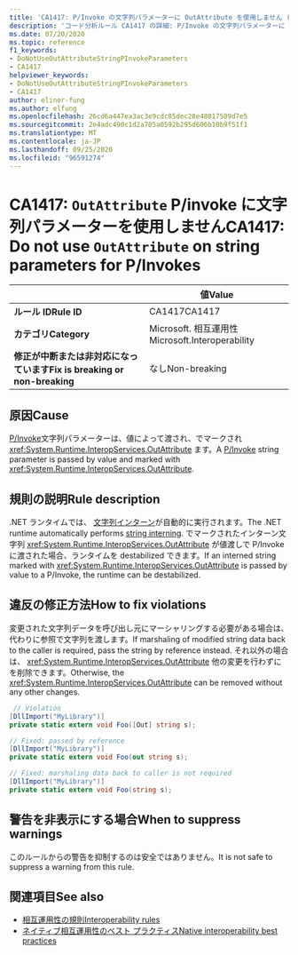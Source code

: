 ```yaml
---
title: 'CA1417: P/Invoke の文字列パラメーターに OutAttribute を使用しません (コード分析)'
description: 'コード分析ルール CA1417 の詳細: P/Invoke の文字列パラメーターに OutAttribute を使用しない'
ms.date: 07/20/2020
ms.topic: reference
f1_keywords:
- DoNotUseOutAttributeStringPInvokeParameters
- CA1417
helpviewer_keywords:
- DoNotUseOutAttributeStringPInvokeParameters
- CA1417
author: elinor-fung
ms.author: elfung
ms.openlocfilehash: 26cd6a447ea3ac3e9cdc85dec28e48017509d7e5
ms.sourcegitcommit: 2e4adc490c1d2a705a0592b295d606b10b9f51f1
ms.translationtype: MT
ms.contentlocale: ja-JP
ms.lasthandoff: 09/25/2020
ms.locfileid: "96591274"
---
```

# <a name="ca1417-do-not-use-outattribute-on-string-parameters-for-pinvokes"></a><span data-ttu-id="7c1ed-103">CA1417: `OutAttribute` P/invoke に文字列パラメーターを使用しません</span><span class="sxs-lookup"><span data-stu-id="7c1ed-103">CA1417: Do not use `OutAttribute` on string parameters for P/Invokes</span></span>

| | <span data-ttu-id="7c1ed-104">値</span><span class="sxs-lookup"><span data-stu-id="7c1ed-104">Value</span></span> |
|-|-|
| <span data-ttu-id="7c1ed-105">**ルール ID**</span><span class="sxs-lookup"><span data-stu-id="7c1ed-105">**Rule ID**</span></span> |<span data-ttu-id="7c1ed-106">CA1417</span><span class="sxs-lookup"><span data-stu-id="7c1ed-106">CA1417</span></span>|
| <span data-ttu-id="7c1ed-107">**カテゴリ**</span><span class="sxs-lookup"><span data-stu-id="7c1ed-107">**Category**</span></span> |<span data-ttu-id="7c1ed-108">Microsoft. 相互運用性</span><span class="sxs-lookup"><span data-stu-id="7c1ed-108">Microsoft.Interoperability</span></span>|
| <span data-ttu-id="7c1ed-109">**修正が中断または非対応になっています**</span><span class="sxs-lookup"><span data-stu-id="7c1ed-109">**Fix is breaking or non-breaking**</span></span> |<span data-ttu-id="7c1ed-110">なし</span><span class="sxs-lookup"><span data-stu-id="7c1ed-110">Non-breaking</span></span>|

## <a name="cause"></a><span data-ttu-id="7c1ed-111">原因</span><span class="sxs-lookup"><span data-stu-id="7c1ed-111">Cause</span></span>

<span data-ttu-id="7c1ed-112">[P/Invoke](../../../standard/native-interop/pinvoke.md)文字列パラメーターは、値によって渡され、でマークされ <xref:System.Runtime.InteropServices.OutAttribute> ます。</span><span class="sxs-lookup"><span data-stu-id="7c1ed-112">A [P/Invoke](../../../standard/native-interop/pinvoke.md) string parameter is passed by value and marked with <xref:System.Runtime.InteropServices.OutAttribute>.</span></span>

## <a name="rule-description"></a><span data-ttu-id="7c1ed-113">規則の説明</span><span class="sxs-lookup"><span data-stu-id="7c1ed-113">Rule description</span></span>

<span data-ttu-id="7c1ed-114">.NET ランタイムでは、 [文字列インターン](/dotnet/api/system.string.intern#remarks)が自動的に実行されます。</span><span class="sxs-lookup"><span data-stu-id="7c1ed-114">The .NET runtime automatically performs [string interning](/dotnet/api/system.string.intern#remarks).</span></span> <span data-ttu-id="7c1ed-115">でマークされたインターン文字列 <xref:System.Runtime.InteropServices.OutAttribute> が値渡しで P/Invoke に渡された場合、ランタイムを destabilized できます。</span><span class="sxs-lookup"><span data-stu-id="7c1ed-115">If an interned string marked with <xref:System.Runtime.InteropServices.OutAttribute> is passed by value to a P/Invoke, the runtime can be destabilized.</span></span>

## <a name="how-to-fix-violations"></a><span data-ttu-id="7c1ed-116">違反の修正方法</span><span class="sxs-lookup"><span data-stu-id="7c1ed-116">How to fix violations</span></span>

<span data-ttu-id="7c1ed-117">変更された文字列データを呼び出し元にマーシャリングする必要がある場合は、代わりに参照で文字列を渡します。</span><span class="sxs-lookup"><span data-stu-id="7c1ed-117">If marshaling of modified string data back to the caller is required, pass the string by reference instead.</span></span> <span data-ttu-id="7c1ed-118">それ以外の場合は、 <xref:System.Runtime.InteropServices.OutAttribute> 他の変更を行わずにを削除できます。</span><span class="sxs-lookup"><span data-stu-id="7c1ed-118">Otherwise, the <xref:System.Runtime.InteropServices.OutAttribute> can be removed without any other changes.</span></span>

```csharp
 // Violation
[DllImport("MyLibrary")]
private static extern void Foo([Out] string s);

// Fixed: passed by reference
[DllImport("MyLibrary")]
private static extern void Foo(out string s);

// Fixed: marshaling data back to caller is not required
[DllImport("MyLibrary")]
private static extern void Foo(string s);
```

## <a name="when-to-suppress-warnings"></a><span data-ttu-id="7c1ed-119">警告を非表示にする場合</span><span class="sxs-lookup"><span data-stu-id="7c1ed-119">When to suppress warnings</span></span>

<span data-ttu-id="7c1ed-120">このルールからの警告を抑制するのは安全ではありません。</span><span class="sxs-lookup"><span data-stu-id="7c1ed-120">It is not safe to suppress a warning from this rule.</span></span>

## <a name="see-also"></a><span data-ttu-id="7c1ed-121">関連項目</span><span class="sxs-lookup"><span data-stu-id="7c1ed-121">See also</span></span>

- [<span data-ttu-id="7c1ed-122">相互運用性の規則</span><span class="sxs-lookup"><span data-stu-id="7c1ed-122">Interoperability rules</span></span>](interoperability-warnings.md)
- [<span data-ttu-id="7c1ed-123">ネイティブ相互運用性のベスト プラクティス</span><span class="sxs-lookup"><span data-stu-id="7c1ed-123">Native interoperability best practices</span></span>](../../../standard/native-interop/best-practices.md)
